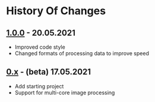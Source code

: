 # History Of Changes

## [1.0.0][] - 20.05.2021

- Improved code style
- Changed formats of processing data to improve speed

## [0.x][] - (beta) 17.05.2021

- Add starting project
- Support for multi-core image processing

[1.0.0]: https://github.com/Scopics/image-belabour/compare/v0.0.1...v1.0.0
[0.x]: https://github.com/Scopics/image-belabour/releases/tag/v0.0.1
